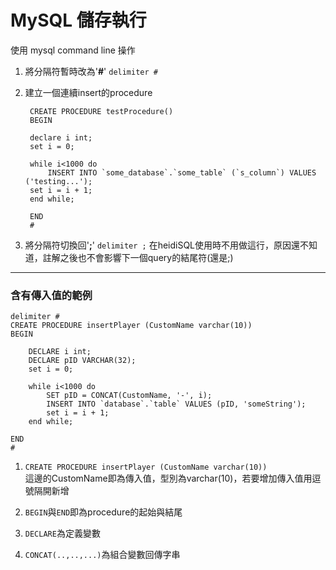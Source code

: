 # MySQL 儲存執行
使用 mysql command line 操作

1. 將分隔符暫時改為'**#**'
`delimiter #`

2. 建立一個連續insert的procedure

		CREATE PROCEDURE testProcedure()
		BEGIN

		declare i int;
		set i = 0;

		while i<1000 do
			INSERT INTO `some_database`.`some_table` (`s_column`) VALUES ('testing...');
		set i = i + 1;
		end while;

		END
		#

3. 將分隔符切換回'**;**'
`delimiter ;`
在heidiSQL使用時不用做這行，原因還不知道，註解之後也不會影響下一個query的結尾符(還是;)

---
### 含有傳入值的範例
	delimiter #
	CREATE PROCEDURE insertPlayer (CustomName varchar(10))
	BEGIN

		DECLARE i int;
		DECLARE pID VARCHAR(32);
		set i = 0;

		while i<1000 do
			SET pID = CONCAT(CustomName, '-', i);
			INSERT INTO `database`.`table` VALUES (pID, 'someString');
			set i = i + 1;
		end while;

	END
	#

1. `CREATE PROCEDURE insertPlayer (CustomName varchar(10))`  
	這邊的CustomName即為傳入值，型別為varchar(10)，若要增加傳入值用逗號隔開新增

2. `BEGIN`與`END`即為procedure的起始與結尾
3. `DECLARE`為定義變數
4. `CONCAT(..,..,...)`為組合變數回傳字串
